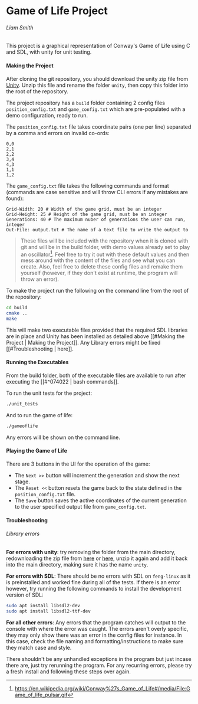 # Game of Life Project
###### Liam Smith
This project is a graphical representation of Conway's Game of Life using C and SDL, with unity for unit testing.

#### Making the Project
After cloning the git repository, you should download the unity zip file from [Unity](https://github.com/ThrowTheSwitch/Unity/archive/master.zip).
Unzip this file and rename the folder `unity`, then copy this folder into the root of the repository.

The project repository has a `build` folder containing 2 config files `position_config.txt` and `game_config.txt` which are pre-populated with a demo configuration, ready to run.

The `position_config.txt` file takes coordinate pairs (one per line) separated by a comma and errors on invalid co-ords:
```
0,0
2,1
2,2
3,4
4,3
1,1
1,2
```

The `game_config.txt` file takes the following commands and format (commands are case sensitive and will throw CLI errors if any mistakes are found):
```
Grid-Width: 20 # Width of the game grid, must be an integer
Grid-Height: 25 # Height of the game grid, must be an integer
Generations: 40 # The maximum nuber of generations the user can run, integer
Out-File: output.txt # The name of a text file to write the output to
```

> These files will be included with the repository when it is cloned with git and will be in the build folder, with demo values already set to play an oscillator[^1]. Feel free to try it out with these default values and then mess around with the content of the files and see what you can create. Also, feel free to delete these config files and remake them yourself (however, if they don't exist at runtime, the program will throw an error).

To make the project run the following on the command line from the root of the repository:
``` bash
cd build
cmake ..
make
```

This will make two executable files provided that the required SDL libraries are in place and Unity has been installed as detailed above [[#Making the Project | Making the Project]]. Any Library errors might be fixed [[#Troubleshooting | here]].

#### Running the Executables
From the build folder, both of the executable files are available to run after executing the [[#^074022 | bash commands]]. 

To run the unit tests for the project:
``` bash
./unit_tests
```

And to run the game of life:
``` bash
./gameoflife
```

Any errors will be shown on the command line.

#### Playing the Game of Life
There are 3 buttons in the UI for the operation of the game: 
- The `Next >>` button will increment the generation and show the next stage.
- The `Reset <<` button resets the game back to the state defined in the `position_config.txt` file.
- The `Save` button saves the active coordinates of the current generation to the user specified output file from `game_config.txt`.

#### Troubleshooting
###### Library errors
__For errors with unity__: try removing the folder from the main directory, redownloading the zip file from [here](https://github.com/ThrowTheSwitch/Unity/archive/master.zip) or [here](https://www.throwtheswitch.org/unity), unzip it again and add it back into the main directory, making sure it has the name `unity`.

__For errors with SDL__: There should be no errors with SDL on `feng-linux` as it is preinstalled and worked fine during all of the tests. If there is an error however, try running the following commands to install the development version of SDL:

``` bash
sudo apt install libsdl2-dev
sudo apt install libsdl2-ttf-dev
```

__For all other errors__: Any errors that the program catches will output to the console with where the error was caught. The errors aren't overly specific, they may only show there was an error in the config files for instance. In this case, check the file naming and formatting/instructions to make sure they match case and style.

There shouldn't be any unhandled exceptions in the program but just incase there are, just try rerunning the program. For any recurring errors, please try a fresh install and following these steps over again.


[^1]: https://en.wikipedia.org/wiki/Conway%27s_Game_of_Life#/media/File:Game_of_life_pulsar.gif
